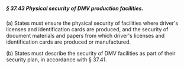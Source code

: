 ##### § 37.43 Physical security of DMV production facilities. #####

(a) States must ensure the physical security of facilities where driver's licenses and identification cards are produced, and the security of document materials and papers from which driver's licenses and identification cards are produced or manufactured.

(b) States must describe the security of DMV facilities as part of their security plan, in accordance with § 37.41.